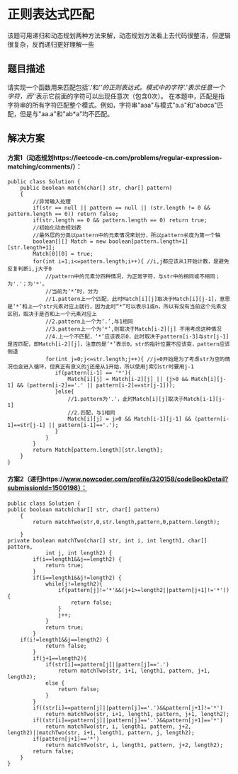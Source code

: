 # 正则表达式匹配
该题可用递归和动态规划两种方法来解，动态规划方法看上去代码很整洁，但逻辑很复杂，反而递归更好理解一些

## 题目描述
请实现一个函数用来匹配包括'.'和'*'的正则表达式。模式中的字符'.'表示任意一个字符，而'*'表示它前面的字符可以出现任意次（包含0次）。 在本题中，匹配是指字符串的所有字符匹配整个模式。例如，字符串"aaa"与模式"a.a"和"ab*ac*a"匹配，但是与"aa.a"和"ab*a"均不匹配。

## 解决方案
#### 方案1（动态规划https://leetcode-cn.com/problems/regular-expression-matching/comments/）：
    public class Solution {
        public boolean match(char[] str, char[] pattern)
        {
            //异常输入处理
            if(str == null || pattern == null || (str.length != 0 && pattern.length == 0)) return false;
            if(str.length == 0 && pattern.length == 0) return true;
            //初始化动态规划表
            //最外层的分类以pattern中的元素情况来划分，所以pattern长度为第一个轴
            boolean[][] Match = new boolean[pattern.length+1][str.length+1];
            Match[0][0] = true;
            for(int i=1;i<=pattern.length;i++){ //i,j都应该从1开始计数，是避免反复判断i,j大于0
                //pattern中的元素分四种情况，为正常字符，与str中的相同或不相同；为'.'；为'*'。
                //当前为‘*’时，分为
                //1.pattern上一个匹配，此时Match[i][j]取决于Match[i][j-1]，意思是‘*’和上一个str元素对应上就行，因为此时“*”可以表示1或n，所以有没有当前这个元素没区别，取决于是否和上一个元素对应上
                //2.pattern上一个为‘.’,与1相同
                //3.pattern上一个为‘*’,则取决于Match[i-2][j] 不用考虑这种情况
                //4.上一个不匹配，‘*’应该表示0，此时取决于pattern[i-3]与str[j-1]是否匹配，即Match[i-2][j]，注意的是‘*’表示0，str的指针位置不应该变，pattern应该倒退
                for(int j=0;j<=str.length;j++){ //j=0开始是为了考虑str为空的情况也会进入循环，但真正有意义的j还是从1开始，所以使用j索引str时要用j-1
                   if(pattern[i-1] == '*'){
                       Match[i][j] = Match[i-2][j] || (j>0 && Match[i][j-1] && (pattern[i-2]=='.' || pattern[i-2]==str[j-1]));
                   }else{
                       //1.pattern为'.'，此时Match[i][j]取决于Match[i-1][j-1]
                       //2.匹配，与1相同
                       Match[i][j] = j>0 && Match[i-1][j-1] && (pattern[i-1]==str[j-1] || pattern[i-1]=='.');
                   }
                }
            }
            return Match[pattern.length][str.length];
        }
    }
#### 方案2（递归https://www.nowcoder.com/profile/320158/codeBookDetail?submissionId=1500198）：
    public class Solution {
    public boolean match(char[] str, char[] pattern)
        {
            return matchTwo(str,0,str.length,pattern,0,pattern.length);

        }
    private boolean matchTwo(char[] str, int i, int length1, char[] pattern,
                int j, int length2) {
            if(i==length1&&j==length2) {
                return true;
            }
            if(i==length1&&j!=length2) {
                while(j!=length2){
                    if(pattern[j]!='*'&&(j+1>=length2||pattern[j+1]!='*')){
                        return false;
                    }
                    j++;
                }
                return true;
            }
        if(i!=length1&&j==length2) {
                return false;
            }
            if(j+1==length2){
                if(str[i]==pattern[j]||pattern[j]=='.')
                    return matchTwo(str, i+1, length1, pattern, j+1, length2);
                else {
                    return false;
                }
            }
            if((str[i]==pattern[j]||pattern[j]=='.')&&pattern[j+1]!='*')
                return matchTwo(str, i+1, length1, pattern, j+1, length2);
            if((str[i]==pattern[j]||pattern[j]=='.')&&pattern[j+1]=='*')
                return matchTwo(str, i, length1, pattern, j+2, length2)||matchTwo(str, i+1, length1, pattern, j, length2);
            if(pattern[j+1]=='*')
                return matchTwo(str, i, length1, pattern, j+2, length2);
            return false;
        }
    }
    
